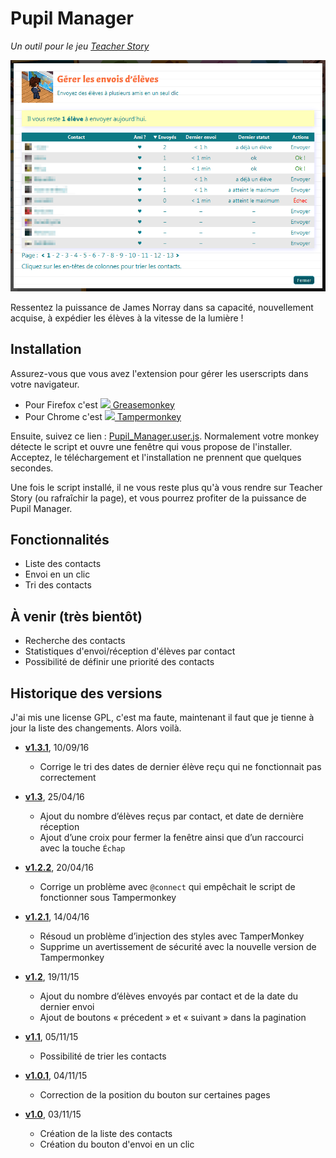 # Pupil Manager

*Un outil pour le jeu [Teacher Story](http://teacher-story.com)*

![Capture](capture.png)

Ressentez la puissance de James Norray dans sa capacité, nouvellement acquise,
à expédier les élèves à la vitesse de la lumière !

## Installation

Assurez-vous que vous avez l'extension pour gérer les userscripts dans
votre navigateur.

* Pour Firefox c'est [![](http://kergoz-panic.fr/watilin/userscripts/greasemonkey16.png) Greasemonkey](https://addons.mozilla.org/en-US/firefox/addon/greasemonkey/)
* Pour Chrome c'est [![](http://kergoz-panic.fr/watilin/userscripts/tampermonkey16.png) Tampermonkey](https://chrome.google.com/webstore/detail/tampermonkey/dhdgffkkebhmkfjojejmpbldmpobfkfo)

Ensuite, suivez ce lien : [Pupil_Manager.user.js](https://raw.githubusercontent.com/Watilin/Pupil-Manager/master/Pupil_Manager.user.js).
Normalement votre monkey détecte le script et ouvre une fenêtre qui vous
propose de l'installer. Acceptez, le téléchargement et l'installation ne
prennent que quelques secondes.

Une fois le script installé, il ne vous reste plus qu'à vous rendre sur
Teacher Story (ou rafraîchir la page), et vous pourrez profiter de la
puissance de Pupil Manager.

## Fonctionnalités

* Liste des contacts
* Envoi en un clic
* Tri des contacts

## À venir (très bientôt)

* Recherche des contacts
* Statistiques d'envoi/réception d'élèves par contact
* Possibilité de définir une priorité des contacts

## Historique des versions

J'ai mis une license GPL, c'est ma faute, maintenant il faut que je tienne à jour la liste des changements. Alors voilà.

* **[v1.3.1](https://github.com/Watilin/Pupil-Manager/releases/tag/v1.3.1)**, 10/09/16

  * Corrige le tri des dates de dernier élève reçu qui ne fonctionnait pas correctement

* **[v1.3](https://github.com/Watilin/Pupil-Manager/releases/tag/v1.3)**, 25/04/16

  * Ajout du nombre d’élèves reçus par contact, et date de dernière réception
  * Ajout d’une croix pour fermer la fenêtre ainsi que d’un raccourci avec la touche `Échap`

* **[v1.2.2](https://github.com/Watilin/Pupil-Manager/releases/tag/v1.2.2)**, 20/04/16

  * Corrige un problème avec `@connect` qui empêchait le script de fonctionner sous Tampermonkey

* **[v1.2.1](https://github.com/Watilin/Pupil-Manager/releases/tag/v1.2.1)**, 14/04/16

  * Résoud un problème d’injection des styles avec TamperMonkey
  * Supprime un avertissement de sécurité avec la nouvelle version de Tampermonkey

* **[v1.2](https://github.com/Watilin/Pupil-Manager/releases/tag/v1.2)**, 19/11/15

  * Ajout du nombre d’élèves envoyés par contact et de la date du dernier envoi
  * Ajout de boutons « précedent » et « suivant » dans la pagination

* **[v1.1](https://github.com/Watilin/Pupil-Manager/releases/tag/v1.1)**, 05/11/15

  * Possibilité de trier les contacts

* **[v1.0.1](https://github.com/Watilin/Pupil-Manager/releases/tag/v1.0.1)**, 04/11/15

  * Correction de la position du bouton sur certaines pages

* **[v1.0](https://github.com/Watilin/Pupil-Manager/releases/tag/v1.0)**, 03/11/15

  * Création de la liste des contacts
  * Création du bouton d'envoi en un clic
